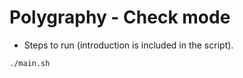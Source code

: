 # Polygraphy - Check mode

+ Steps to run (introduction is included in the script).

```shell
./main.sh
```
